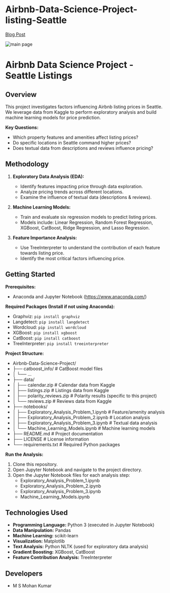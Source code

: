 # Airbnb-Data-Science-Project-listing-Seattle

[Blog Post](https://medium.com/@msmohan.kumar2/d1e9a4bf73a8)

![main page](https://github.com/msmohankumar/Disaster_Rescue_App/assets/153971484/d29bf65c-1ef4-40ac-a536-41d942ed3921)

# Airbnb Data Science Project - Seattle Listings

## Overview

This project investigates factors influencing Airbnb listing prices in Seattle. We leverage data from Kaggle to perform exploratory analysis and build machine learning models for price prediction.

**Key Questions:**

* Which property features and amenities affect listing prices?
* Do specific locations in Seattle command higher prices?
* Does textual data from descriptions and reviews influence pricing?

## Methodology

1. **Exploratory Data Analysis (EDA):**
    * Identify features impacting price through data exploration.
    * Analyze pricing trends across different locations.
    * Examine the influence of textual data (descriptions & reviews).

2. **Machine Learning Models:**
    * Train and evaluate six regression models to predict listing prices.
    * Models include: Linear Regression, Random Forest Regression, XGBoost, CatBoost, Ridge Regression, and Lasso Regression.

3. **Feature Importance Analysis:**
    * Use TreeInterpreter to understand the contribution of each feature towards listing price.
    * Identify the most critical factors influencing price.

## Getting Started

**Prerequisites:**

* Anaconda and Jupyter Notebook (https://www.anaconda.com/)

**Required Packages (Install if not using Anaconda):**

* Graphviz: `pip install graphviz`
* Langdetect: `pip install langdetect`
* Wordcloud: `pip install wordcloud`
* XGBoost: `pip install xgboost`
* CatBoost: `pip install catboost`
* TreeInterpreter: `pip install treeinterpreter`

**Project Structure:**

* Airbnb-Data-Science-Project/
* ├── catboost_info/        # CatBoost model files
* │  └── ...
* ├── data/
* │  ├── calendar.zip        # Calendar data from Kaggle
* │  ├── listings.zip        # Listings data from Kaggle
* │  ├── polarity_reviews.zip  # Polarity results (specific to this project)
* │  └── reviews.zip          # Reviews data from Kaggle
* ├── notebooks/
* │  ├── Exploratory_Analysis_Problem_1.ipynb  # Feature/amenity analysis
* │  ├── Exploratory_Analysis_Problem_2.ipynb  # Location analysis
* │  ├── Exploratory_Analysis_Problem_3.ipynb  # Textual data analysis
* │  └── Machine_Learning_Models.ipynb         # Machine learning models
* ├── README.md              # Project documentation
* ├── LICENSE                # License information
* └── requirements.txt       # Required Python packages

**Run the Analysis:**

1. Clone this repository.
2. Open Jupyter Notebook and navigate to the project directory.
3. Open the Jupyter Notebook files for each analysis step:
    * Exploratory_Analysis_Problem_1.ipynb
    * Exploratory_Analysis_Problem_2.ipynb
    * Exploratory_Analysis_Problem_3.ipynb
    * Machine_Learning_Models.ipynb

## Technologies Used

* **Programming Language:** Python 3 (executed in Jupyter Notebook)
* **Data Manipulation:** Pandas
* **Machine Learning:** scikit-learn
* **Visualization:** Matplotlib
* **Text Analysis:** Python NLTK (used for exploratory data analysis)
* **Gradient Boosting:** XGBoost, CatBoost
* **Feature Contribution Analysis:** TreeInterpreter

## Developers

* M S Mohan Kumar



